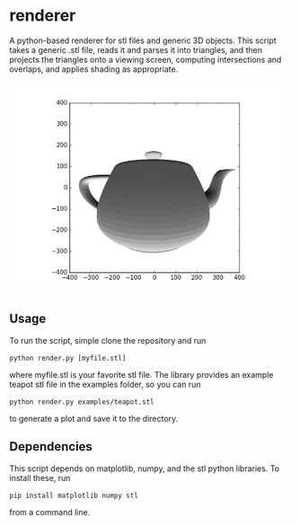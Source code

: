 # renderer

A python-based renderer for stl files and generic 3D objects. This script takes a generic .stl file, reads it and parses it into triangles, and then projects the triangles onto a viewing screen, computing intersections and overlaps, and applies shading as appropriate.

![teapot.png](https://raw.githubusercontent.com/ja3067/python-stl-renderer/master/examples/example.png)

## Usage

To run the script, simple clone the repository and run

```
python render.py [myfile.stl]
```

where myfile.stl is your favorite stl file. The library provides an example teapot stl file in the examples folder, so you can run

```
python render.py examples/teapot.stl
```

to generate a plot and save it to the directory.

## Dependencies

This script depends on matplotlib, numpy, and the stl python libraries. To install these, run

```
pip install matplotlib numpy stl
```

from a command line.

